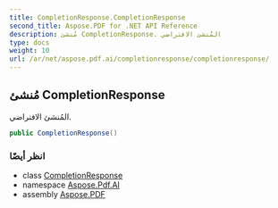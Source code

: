 ```yaml
---
title: CompletionResponse.CompletionResponse
second_title: Aspose.PDF for .NET API Reference
description: مُنشئ CompletionResponse. المُنشئ الافتراضي
type: docs
weight: 10
url: /ar/net/aspose.pdf.ai/completionresponse/completionresponse/
---
```

## مُنشئ CompletionResponse

المُنشئ الافتراضي.

```csharp
public CompletionResponse()
```

### انظر أيضًا

* class [CompletionResponse](../)
* namespace [Aspose.Pdf.AI](../../../aspose.pdf.ai/)
* assembly [Aspose.PDF](../../../)